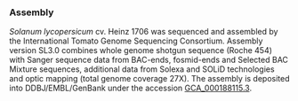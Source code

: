### Assembly

*Solanum lycopersicum* cv. Heinz 1706 was sequenced and assembled by the
International Tomato Genome Sequencing Consortium. Assembly version
SL3.0 combines whole genome shotgun sequence (Roche 454) with Sanger
sequence data from BAC-ends, fosmid-ends and Selected BAC Mixture
sequences, additional data from Solexa and SOLiD technologies and optic
mapping (total genome coverage 27X). The assembly is deposited into
DDBJ/EMBL/GenBank under the accession
[GCA\_000188115.3](https://www.ebi.ac.uk/ena/data/view/GCA_000188115.3).
